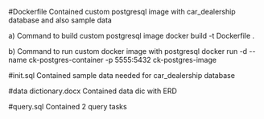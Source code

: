 
#Dockerfile
Contained custom postgresql image with car_dealership database and also sample data

a) Command to build custom postgresql image
docker build -t Dockerfile .

b) Command to run custom docker image with postgresql
docker run -d --name ck-postgres-container -p 5555:5432 ck-postgres-image

#init.sql
Contained sample data needed for car_dealership database

#data dictionary.docx
Contained data dic with ERD

#query.sql
Contained 2 query tasks
